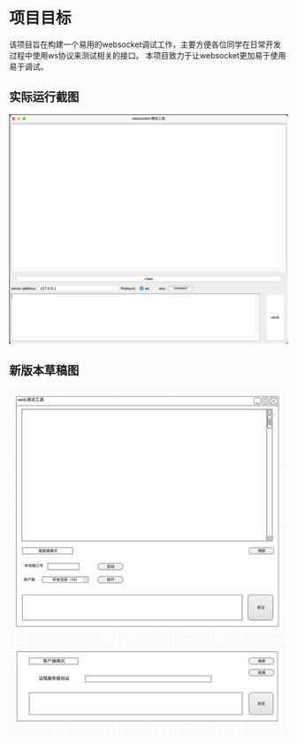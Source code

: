# 项目目标
该项目旨在构建一个易用的websocket调试工作，主要方便各位同学在日常开发过程中使用ws协议来测试相关的接口。
本项目致力于让websocket更加易于使用易于调试。

## 实际运行截图

![](./img/snap.png)


## 新版本草稿图

![](./img/草稿图.png)